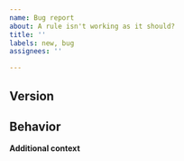 ```yaml
---
name: Bug report
about: A rule isn't working as it should?
title: ''
labels: new, bug
assignees: ''

---
```


<!-- ✨ Thanks for reporting a bug! ➡️ Please don't ignore this template -->

## Version
<!-- Specify version of plugin -->

## Behavior

<!-- ### Expected
 A clear and concise description of what you expected to happen. -->

<!-- ### Actual
A clear and concise description of what the bug is. -->

<!-- ### Repro steps
Steps to reproduce the behavior:
1. Go to '...'
2. Click on '....'
3. Scroll down to '....'
4. See error -->
<!-- **Expected behavior** -->

**Additional context**
<!-- Add any other context about the problem here, any screenshots to help explain your problem -->
